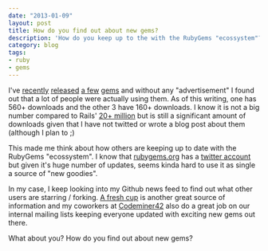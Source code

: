 ```yaml
---
date: "2013-01-09"
layout: post
title: How do you find out about new gems?
description: 'How do you keep up to the with the RubyGems "ecossystem"?'
category: blog
tags:
- ruby
- gems
---
```


I've [recently](https://rubygems.org/gems/letter_opener_web)
[released](https://rubygems.org/gems/rake-notes)
[a few](https://rubygems.org/gems/vagrant-notify)
[gems](https://rubygems.org/gems/tiny-rails) and without any "advertisement" I
found out that a lot of people were actually using them. As of this writing,
one has 560+ downloads and the other 3 have 160+ downloads. I know it is not a
big number compared to Rails' [20+ million](https://rubygems.org/gems/rails)
but is still a significant amount of downloads given that I have not twitted
or wrote a blog post about them (although I plan to ;)

This made me think about how others are keeping up to date with the RubyGems
"ecossystem". I know that [rubygems.org](http://rubygems.org) has a
[twitter account](http://twitter.com/rubygems) but given it's huge number of
updates, seems kinda hard to use it as single a source of "new goodies".

In my case, I keep looking into my Github news feed to find out what other
users are starring / forking. [A fresh cup](http://afreshcup.com/) is another
great source of information and my coworkers at [Codeminer42](http://www.codeminer42.com)
also do a great job on our internal mailing lists keeping everyone updated with
exciting new gems out there.

What about you? How do you find out about new gems?
